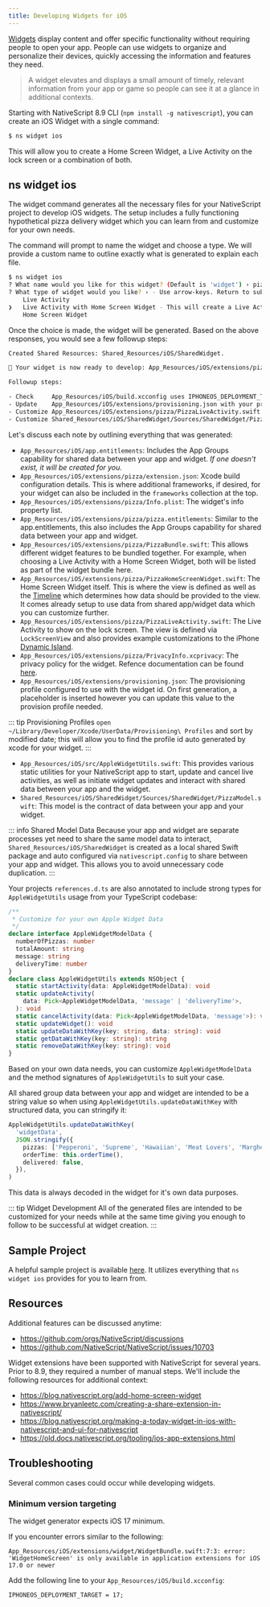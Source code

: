 ```yaml
---
title: Developing Widgets for iOS
---
```


[Widgets](https://developer.apple.com/design/human-interface-guidelines/widgets) display content and offer specific functionality without requiring people to open your app. People can use widgets to organize and personalize their devices, quickly accessing the information and features they need.

> A widget elevates and displays a small amount of timely, relevant information from your app or game so people can see it at a glance in additional contexts.

Starting with NativeScript 8.9 CLI (`npm install -g nativescript`), you can create an iOS Widget with a single command:

```bash
$ ns widget ios
```

This will allow you to create a Home Screen Widget, a Live Activity on the lock screen or a combination of both.

## ns widget ios

The widget command generates all the necessary files for your NativeScript project to develop iOS widgets. The setup includes a fully functioning hypothetical pizza delivery widget which you can learn from and customize for your own needs.

The command will prompt to name the widget and choose a type. We will provide a custom name to outline exactly what is generated to explain each file.

```bash
$ ns widget ios
? What name would you like for this widget? (Default is 'widget') › pizza
? What type of widget would you like? › - Use arrow-keys. Return to submit.
    Live Activity
❯   Live Activity with Home Screen Widget - This will create a Live Activity that will display on the iOS Lock Screen with ability to also display a Home Screen Widget.
    Home Screen Widget
```

Once the choice is made, the widget will be generated. Based on the above responses, you would see a few followup steps:

```bash
Created Shared Resources: Shared_Resources/iOS/SharedWidget.

🚀 Your widget is now ready to develop: App_Resources/iOS/extensions/pizza.

Followup steps:

- Check     App_Resources/iOS/build.xcconfig uses IPHONEOS_DEPLOYMENT_TARGET=17 or higher.
- Update    App_Resources/iOS/extensions/provisioning.json with your profile id.
- Customize App_Resources/iOS/extensions/pizza/PizzaLiveActivity.swift for your display.
- Customize Shared_Resources/iOS/SharedWidget/Sources/SharedWidget/PizzaModel.swift for your data.
```

Let's discuss each note by outlining everything that was generated:

- `App_Resources/iOS/app.entitlements`: Includes the App Groups capability for shared data between your app and widget. _If one doesn't exist, it will be created for you._
- `App_Resources/iOS/extensions/pizza/extension.json`: Xcode build configuration details. This is where additional frameworks, if desired, for your widget can also be included in the `frameworks` collection at the top.
- `App_Resources/iOS/extensions/pizza/Info.plist`: The widget's info property list.
- `App_Resources/iOS/extensions/pizza/pizza.entitlements`: Similar to the app.entitlements, this also includes the App Groups capability for shared data between your app and widget.
- `App_Resources/iOS/extensions/pizza/PizzaBundle.swift`: This allows different widget features to be bundled together. For example, when choosing a Live Activity with a Home Screen Widget, both will be listed as part of the widget bundle here.
- `App_Resources/iOS/extensions/pizza/PizzaHomeScreenWidget.swift`: The Home Screen Widget itself. This is where the view is defined as well as the [Timeline](https://developer.apple.com/documentation/widgetkit/timeline) which determines how data should be provided to the view. It comes already setup to use data from shared app/widget data which you can customize further.
- `App_Resources/iOS/extensions/pizza/PizzaLiveActivity.swift`: The Live Activity to show on the lock screen. The view is defined via `LockScreenView` and also provides example customizations to the iPhone [Dynamic Island](https://support.apple.com/guide/iphone/use-the-dynamic-island-iph28f50d10d/ios).
- `App_Resources/iOS/extensions/pizza/PrivacyInfo.xcprivacy`: The privacy policy for the widget. Refence documentation can be found [here](https://developer.apple.com/documentation/bundleresources/privacy-manifest-files).
- `App_Resources/iOS/extensions/provisioning.json`: The provisioning profile configured to use with the widget id. On first generation, a placeholder is inserted however you can update this value to the provision profile needed.

::: tip Provisioning Profiles
`open ~/Library/Developer/Xcode/UserData/Provisioning\ Profiles` and sort by modified date; this will allow you to find the profile id auto generated by xcode for your widget.
:::

- `App_Resources/iOS/src/AppleWidgetUtils.swift`: This provides various static utilities for your NativeScript app to start, update and cancel live activities, as well as initiate widget updates and interact with shared data between your app and the widget.
- `Shared_Resources/iOS/SharedWidget/Sources/SharedWidget/PizzaModel.swift`: This model is the contract of data between your app and your widget.

::: info Shared Model Data
Because your app and widget are separate processes yet need to share the same model data to interact, `Shared_Resources/iOS/SharedWidget` is created as a local shared Swift package and auto configured via `nativescript.config` to share between your app and widget. This allows you to avoid unnecessary code duplication.
:::

Your projects `references.d.ts` are also annotated to include strong types for `AppleWidgetUtils` usage from your TypeScript codebase:

```ts
/**
 * Customize for your own Apple Widget Data
 */
declare interface AppleWidgetModelData {
  numberOfPizzas: number
  totalAmount: string
  message: string
  deliveryTime: number
}
declare class AppleWidgetUtils extends NSObject {
  static startActivity(data: AppleWidgetModelData): void
  static updateActivity(
    data: Pick<AppleWidgetModelData, 'message' | 'deliveryTime'>,
  ): void
  static cancelActivity(data: Pick<AppleWidgetModelData, 'message'>): void
  static updateWidget(): void
  static updateDataWithKey(key: string, data: string): void
  static getDataWithKey(key: string): string
  static removeDataWithKey(key: string): void
}
```

Based on your own data needs, you can customize `AppleWidgetModelData` and the method signatures of `AppleWidgetUtils` to suit your case.

All shared group data between your app and widget are intended to be a string value so when using `AppleWidgetUtils.updateDataWithKey` with structured data, you can stringify it:

```ts
AppleWidgetUtils.updateDataWithKey(
  'widgetData',
  JSON.stringify({
    pizzas: ['Pepperoni', 'Supreme', 'Hawaiian', 'Meat Lovers', 'Margherita'],
    orderTime: this.orderTime(),
    delivered: false,
  }),
)
```

This data is always decoded in the widget for it's own data purposes.

::: tip Widget Development
All of the generated files are intended to be customized for your needs while at the same time giving you enough to follow to be successful at widget creation.
:::

## Sample Project

A helpful sample project is available [here](https://github.com/NativeScript/widget-ios-example). It utilizes everything that `ns widget ios` provides for you to learn from.

## Resources

Additional features can be discussed anytime:

- https://github.com/orgs/NativeScript/discussions
- https://github.com/NativeScript/NativeScript/issues/10703

Widget extensions have been supported with NativeScript for several years. Prior to 8.9, they required a number of manual steps. We'll include the following resources for additional context:

- https://blog.nativescript.org/add-home-screen-widget
- https://www.bryanleetc.com/creating-a-share-extension-in-nativescript/
- https://blog.nativescript.org/making-a-today-widget-in-ios-with-nativescript-and-ui-for-nativescript
- https://old.docs.nativescript.org/tooling/ios-app-extensions.html

## Troubleshooting

Several common cases could occur while developing widgets.

### Minimum version targeting

The widget generator expects iOS 17 minimum.

If you encounter errors similar to the following:

```
App_Resources/iOS/extensions/widget/WidgetBundle.swift:7:3: error: 'WidgetHomeScreen' is only available in application extensions for iOS 17.0 or newer
```

Add the following line to your `App_Resources/iOS/build.xcconfig`:

```
IPHONEOS_DEPLOYMENT_TARGET = 17;
```
